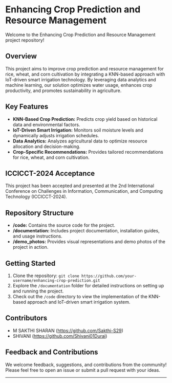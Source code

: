 # Enhancing Crop Prediction and Resource Management

Welcome to the Enhancing Crop Prediction and Resource Management project repository!

## Overview
This project aims to improve crop prediction and resource management for rice, wheat, and corn cultivation by integrating a KNN-based approach with IoT-driven smart irrigation technology. By leveraging data analytics and machine learning, our solution optimizes water usage, enhances crop productivity, and promotes sustainability in agriculture.

## Key Features
- **KNN-Based Crop Prediction:** Predicts crop yield based on historical data and environmental factors.
- **IoT-Driven Smart Irrigation:** Monitors soil moisture levels and dynamically adjusts irrigation schedules.
- **Data Analytics:** Analyzes agricultural data to optimize resource allocation and decision-making.
- **Crop-Specific Recommendations:** Provides tailored recommendations for rice, wheat, and corn cultivation.

## ICCICCT-2024 Acceptance
This project has been accepted and presented at the 2nd International Conference on Challenges in Information, Communication, and Computing Technology (ICCICCT-2024).

## Repository Structure
- **/code:** Contains the source code for the project.
- **/documentation:** Includes project documentation, installation guides, and usage instructions.
- **/demo_photos:** Provides visual representations and demo photos of the project in action.

## Getting Started
1. Clone the repository: `git clone https://github.com/your-username/enhancing-crop-prediction.git`
2. Explore the `/documentation` folder for detailed instructions on setting up and running the project.
3. Check out the `/code` directory to view the implementation of the KNN-based approach and IoT-driven smart irrigation system.

## Contributors
- M SAKTHI SHARAN (https://github.com/Sakthi-S29)
- SHIVANI (https://github.com/Shivani01Durai)

## Feedback and Contributions
We welcome feedback, suggestions, and contributions from the community! Please feel free to open an issue or submit a pull request with your ideas.

---

